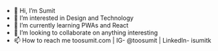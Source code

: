 - 👋 Hi, I’m Sumit
- 👀 I’m interested in Design and Technology
- 🌱 I’m currently learning PWAs and React
- 💞️ I’m looking to collaborate on anything interesting
- 📫 How to reach me toosumit.com | IG- @toosumit | LinkedIn- isumitk
<!---
spark25/spark25 is a ✨ special ✨ repository because its `README.md` (this file) appears on your GitHub profile.
You can click the Preview link to take a look at your changes.
--->
